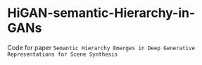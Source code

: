 # HiGAN-semantic-Hierarchy-in-GANs
Code for paper `Semantic Hierarchy Emerges in Deep Generative Representations for Scene Synthesis`
